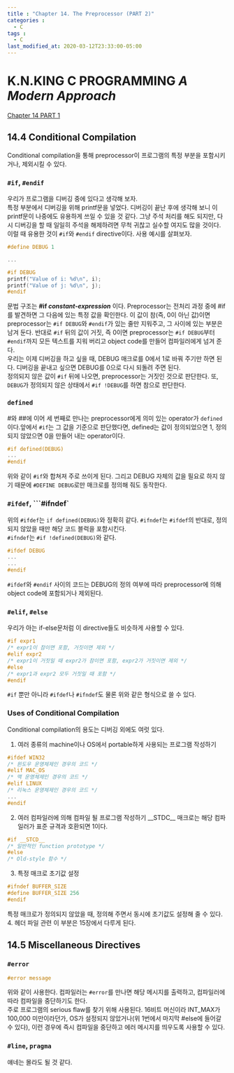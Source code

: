 ```yaml
---
title : "Chapter 14. The Preprocessor (PART 2)"
categories : 
  - C
tags :
  - C
last_modified_at: 2020-03-12T23:33:00-05:00
---
```

# K.N.KING C PROGRAMMING *A Modern Approach*
[Chapter 14 PART 1] <br />
## 14.4 Conditional Compilation

Conditional compilation을 통해 preprocessor이 프로그램의 특정 부분을 포함시키거나, 제외시킬 수 있다.<br />

### ```#if```, ```#endif```
우리가 프로그램을 디버깅 중에 있다고 생각해 보자. <br />
특정 부분에서 디버깅을 위해 printf문을 넣었다. 디버깅이 끝난 후에 생각해 보니 이 printf문이 나중에도 유용하게 쓰일 수 있을 것 같다.
그냥 주석 처리를 해도 되지만, 다시 디버깅을 할 때 일일히 주석을 해제하려면 무척 귀찮고 실수할 여지도 많을 것이다.<br />
이럴 때 유용한 것이 `#if`와 `#endif` directive이다. 사용 예시를 살펴보자.
```c
#define DEBUG 1

...

#if DEBUG
printf("Value of i: %d\n", i);
printf("Value of j: %d\n", j);
#endif
```
문법 구조는 **\#if _constant-expression_** 이다. Preprocessor는 전처리 과정 중에 #if를 발견하면 그 다음에 있는 특정 값을 확인한다. 이 값이 참(즉, 0이 아닌 값)이면
preprocessor는 `#if DEBUG`와 `#endif`가 있는 줄만 지워주고, 그 사이에 있는 부분은 남겨 둔다. 반대로 `#if` 뒤의 값이 거짓, 즉 0이면 preprocessor는 `#if DEBUG`부터
`#endif`까지 모든 텍스트를 지워 버리고 object code를 만들어 컴파일러에게 넘겨 준다.<br />
우리는 이제 디버깅을 하고 싶을 때, DEBUG 매크로를 0에서 1로 바꿔 주기만 하면 된다. 디버깅을 끝내고 싶으면 DEBUG를 0으로 다시 되돌려 주면 된다.<br />
정의되지 않은 값이 `#if` 뒤에 나오면, preprocessor는 거짓인 것으로 판단한다. 또, `DEBUG`가 정의되지 않은 상태에서 `#if !DEBUG`를 하면 참으로 판단한다.<br />

### ```defined```
\#와 \##에 이어 세 번째로 만나는 preprocessor에게 의미 있는 operator가 `defined`이다.앞에서 `#if`는 그 값을 기준으로 판단했다면, 
defined는 값이 정의되었으면 1, 정의되지 않았으면 0을 만들어 내는 operator이다.<br />
```c
#if defined(DEBUG)
...
#endif
```
위와 같이 `#if`와 합쳐져 주로 쓰이게 된다. 그리고 DEBUG 자체의 값을 필요로 하지 않기 때문에 `#DEFINE DEBUG`로만 매크로를 정의해 줘도 동작한다.<br />
### ```#ifdef```, ```#ifndef`
위의 `#ifdef`는 `if defined(DEBUG)`와 정확히 같다. `#ifndef`는 `#ifdef`의 반대로, 정의되지 않았을 때만 해당 코드 블럭을 포함시킨다.<br />
`#ifndef`는 `#if !defined(DEBUG)`와 같다.
```c
#ifdef DEBUG
...
...
#endif
```
`#ifdef`와 `#endif` 사이의 코드는 DEBUG의 정의 여부에 따라 preprocessor에 의해 object code에 포함되거나 제외된다.
### ```#elif```, ```#else```
우리가 아는 if-else문처럼 이 directive들도 비슷하게 사용할 수 있다.<br />
```c
#if expr1
/* expr1이 참이면 포함, 거짓이면 제외 */
#elif expr2
/* expr1이 거짓일 때 expr2가 참이면 포함, expr2가 거짓이면 제외 */
#else
/* expr1과 expr2 모두 거짓일 때 포함 */
#endif
```
`#if` 뿐만 아니라 `#ifdef`나 `#ifndef`도 물론 위와 같은 형식으로 쓸 수 있다.

### Uses of Conditional Compilation
Conditional compilation의 용도는 디버깅 외에도 여럿 있다.
1. 여러 종류의 machine이나 OS에서 portable하게 사용되는 프로그램 작성하기
```c
#ifdef WIN32
/* 윈도우 운영체제인 경우의 코드 */
#elif MAC_OS
/* 맥 운영체제인 경우의 코드 */
#elif LINUX
/* 리눅스 운영체제인 경우의 코드 */
...
#endif
```
2. 여러 컴파일러에 의해 컴파일 될 프로그램 작성하기
\_\_STDC__ 매크로는 해당 컴파일러가 표준 규격과 호환되면 1이다.
```c
#if __STCD__
/* 일반적인 function prototype */
#else
/* Old-style 함수 */
```
3. 특정 매크로 초기값 설정
```c
#ifndef BUFFER_SIZE
#define BUFFER_SIZE 256
#endif
```
특정 매크로가 정의되지 않았을 때, 정의해 주면서 동시에 초기값도 설정해 줄 수 있다.
4. 헤더 파일 관련
이 부분은 15장에서 다루게 된다.


## 14.5 Miscellaneous Directives


### ```#error```
```c
#error message
```
위와 같이 사용한다. 컴파일러는 `#error`를 만나면 해당 메시지를 출력하고, 컴파일러에 따라 컴파일을 중단하기도 한다.<br />
주로 프로그램의 serious flaw를 찾기 위해 사용된다. 16비트 머신이라 INT_MAX가 100,000 미만이라던가, OS가 설정되지 않았거나(위 1번에서 마지막 #else에 들어갈 수 있다), 이런 경우에
즉시 컴파일을 중단하고 에러 메시지를 띄우도록 사용할 수 있다.<br />

### ```#line```, ```pragma```
얘네는 몰라도 될 것 같다.













[Chapter 14 PART 1]: https://jutak97.github.io/c/C-14/
